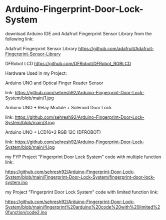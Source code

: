 # Arduino-Fingerprint-Door-Lock-System

download Arduino IDE and Adafruit Fingerprint Sensor Library from the following link:

Adafruit Fingerprint Sensor Library https://github.com/adafruit/Adafruit-Fingerprint-Sensor-Library

DFRobot LCD https://github.com/DFRobot/DFRobot_RGBLCD

Hardware Used in my Project:

Arduino UNO and Optical Finger Reader Sensor

link: https://github.com/sehresh92/Arduino-Fingerprint-Door-Lock-System/blob/main/1.jpg

Arduino UNO + Relay Module + Solenoid Door Lock

link: https://github.com/sehresh92/Arduino-Fingerprint-Door-Lock-System/blob/main/3.jpg 

Arduino UNO + LCD16*2 RGB 12C (DFROBOT)

link: https://github.com/sehresh92/Arduino-Fingerprint-Door-Lock-System/blob/main/4.jpg

my FYP Project "Fingerprint Door Lock System" code with multiple function link:

https://github.com/sehresh92/Arduino-Fingerprint-Door-Lock-System/blob/main/Fingerprint-Door-Lock-System/fingerprint-door-lock-system.ino 

my Project "Fingerprint Door Lock System" code with limited function link:

https://github.com/sehresh92/Arduino-Fingerprint-Door-Lock-System/blob/main/fingerprint%20arduino%20code%20with%20limited%20function/code2.ino  

